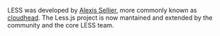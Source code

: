 LESS was developed by [Alexis Sellier](http://cloudhead.io), more commonly known as [cloudhead](http://cloudhead.io). The Less.js project is now mantained and extended by the community and the core LESS team.

